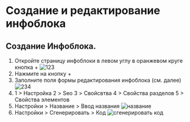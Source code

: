 # Создание и редактирование инфоблока
## Создание Инфоблока.
1. Откройте страницу инфоблоки в левом углу в оранжевом круге кнопка + 
![123](https://user-images.githubusercontent.com/85296765/120967252-f0ca0200-c76f-11eb-8fca-a0d27f01c2c6.png)
2. Нажмите на кнопку +
3. Заполните поля формы редактирования инфоблока (см. далее)
![234](https://user-images.githubusercontent.com/85296765/120969954-6e434180-c773-11eb-98b3-22da86695dab.png)
4. 1 > Настройка 2 > Seo 3 > Свойсвтва 4 > Свойства разделов 5 > Свойства элементов
5. Настройки > Название > Ввод названия
![название](https://user-images.githubusercontent.com/85296765/120975463-ec0a4b80-c779-11eb-8561-8bd1af0f26ef.png)
6. Настройки > Сгенерировать > Код
![сгенерировать код](https://user-images.githubusercontent.com/85296765/120975393-d9901200-c779-11eb-9875-86c788f43057.png)

